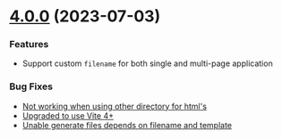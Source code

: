 # [4.0.0](https://github.com/bennyxguo/vite-plugin-html-transformer/compare/main...v4.0.0) (2023-07-03)

### Features

- Support custom `filename` for both single and multi-page application

### Bug Fixes

- [Not working when using other directory for html's](https://github.com/vbenjs/vite-plugin-html/issues/118)
- [Upgraded to use Vite 4+](https://github.com/vbenjs/vite-plugin-html/issues/107)
- [Unable generate files depends on filename and template](https://github.com/vbenjs/vite-plugin-html/issues/105)
